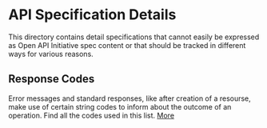 # API Specification Details

This directory contains detail specifications that cannot easily be expressed as Open API Initiative spec content or that should be tracked in different ways for various reasons.

## Response Codes

Error messages and standard responses, like after creation of a resourse, make use of certain string codes to inform about the outcome of an operation. Find all the codes used in this list. [More](RESPONSE_CODES.md)

